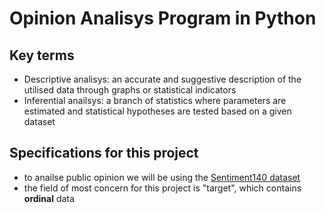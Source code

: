 # Opinion Analisys Program in Python

## Key terms

- Descriptive analisys: an accurate and suggestive description of the utilised data through graphs or statistical indicators
- Inferential anailsys: a branch of statistics where parameters are estimated and statistical hypotheses are tested based on a given dataset

## Specifications for this project

- to anailse public opinion we will be using the [Sentiment140 dataset](https://www.kaggle.com/datasets/kazanova/sentiment140)
- the field of most concern for this project is "target", which contains **ordinal** data